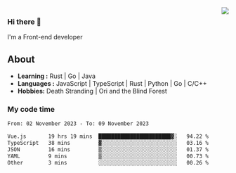 <img align='right' src="https://github-readme-stats.vercel.app/api?username=strugglebak&show_icons=true">

### Hi there 👋

I'm a Front-end developer

## About

-  **Learning :** Rust | Go | Java
-  **Languages :** JavaScript | TypeScript | Rust | Python | Go | C/C++
-  **Hobbies:** Death Stranding | Ori and the Blind Forest

### My code time

<!--START_SECTION:waka-->

```txt
From: 02 November 2023 - To: 09 November 2023

Vue.js       19 hrs 19 mins  ███████████████████████▓░   94.22 %
TypeScript   38 mins         ▓░░░░░░░░░░░░░░░░░░░░░░░░   03.16 %
JSON         16 mins         ▒░░░░░░░░░░░░░░░░░░░░░░░░   01.37 %
YAML         9 mins          ▒░░░░░░░░░░░░░░░░░░░░░░░░   00.73 %
Other        3 mins          ░░░░░░░░░░░░░░░░░░░░░░░░░   00.26 %
```

<!--END_SECTION:waka-->
